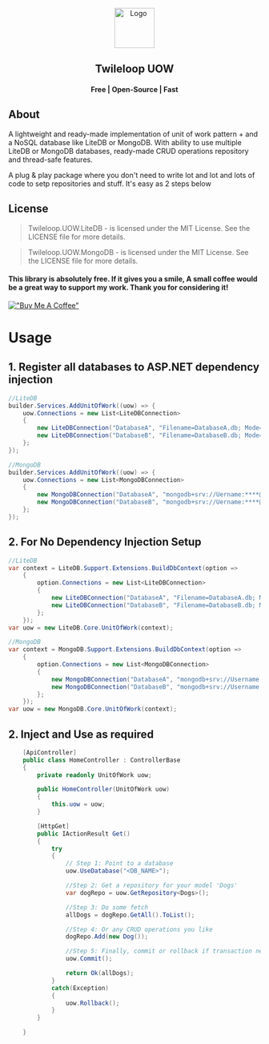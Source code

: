 <!-- PROJECT LOGO -->
<br />
<div align="center">
  <a href="https://github.com/sangeethnandakumar/Twileloop.UOW">
    <img src="https://iili.io/HPIj6ss.png" alt="Logo" width="80" height="80">
  </a>

  <h2 align="center"> Twileloop UOW</h2>
  <h4 align="center"> Free | Open-Source | Fast </h4>
</div>

## About
A lightweight and ready-made implementation of unit of work pattern + and a NoSQL database like LiteDB or MongoDB. With ability to use multiple LiteDB or MongoDB databases, ready-made CRUD operations repository and thread-safe features.

A plug & play package where you don't need to write lot and lot and lots of code to setp repositories and stuff. It's easy as 2 steps below

## License
> Twileloop.UOW.LiteDB - is licensed under the MIT License. See the LICENSE file for more details.

> Twileloop.UOW.MongoDB - is licensed under the MIT License. See the LICENSE file for more details.

#### This library is absolutely free. If it gives you a smile, A small coffee would be a great way to support my work. Thank you for considering it!
[!["Buy Me A Coffee"](https://www.buymeacoffee.com/assets/img/custom_images/orange_img.png)](https://www.buymeacoffee.com/sangeethnanda)

# Usage

## 1. Register all databases to ASP.NET dependency injection
```csharp
//LiteDB
builder.Services.AddUnitOfWork((uow) => {
    uow.Connections = new List<LiteDBConnection>
    {
        new LiteDBConnection("DatabaseA", "Filename=DatabaseA.db; Mode=Shared; Password=****;"),
        new LiteDBConnection("DatabaseB", "Filename=DatabaseB.db; Mode=Shared; Password=****;")
    };
});

//MongoDB
builder.Services.AddUnitOfWork((uow) => {
    uow.Connections = new List<MongoDBConnection>
    {
        new MongoDBConnection("DatabaseA", "mongodb+srv://Uername:****@Cluster"),
        new MongoDBConnection("DatabaseB", "mongodb+srv://Uername:****@Cluster")
    };
});
```

## 2. For No Dependency Injection Setup
```csharp
//LiteDB
var context = LiteDB.Support.Extensions.BuildDbContext(option =>
    {
        option.Connections = new List<LiteDBConnection>
        {
            new LiteDBConnection("DatabaseA", "Filename=DatabaseA.db; Mode=Shared; Password=****;"),
            new LiteDBConnection("DatabaseB", "Filename=DatabaseB.db; Mode=Shared; Password=****;")
        };
    });
var uow = new LiteDB.Core.UnitOfWork(context);

//MongoDB
var context = MongoDB.Support.Extensions.BuildDbContext(option =>
    {
        option.Connections = new List<MongoDBConnection>
        {
            new MongoDBConnection("DatabaseA", "mongodb+srv://Username:****@Cluster"),
            new MongoDBConnection("DatabaseB", "mongodb+srv://Username:****@Cluster")
        };
    });
var uow = new MongoDB.Core.UnitOfWork(context);
```

## 2. Inject and Use as required
```csharp
    [ApiController]
    public class HomeController : ControllerBase 
    {
        private readonly UnitOfWork uow;

        public HomeController(UnitOfWork uow)
        {
            this.uow = uow;
        }

        [HttpGet]
        public IActionResult Get() 
        {            
            try
            {
                // Step 1: Point to a database
                uow.UseDatabase("<DB_NAME>");

                //Step 2: Get a repository for your model 'Dogs'
                var dogRepo = uow.GetRepository<Dogs>();

                //Step 3: Do some fetch
                allDogs = dogRepo.GetAll().ToList();

                //Step 4: Or any CRUD operations you like
                dogRepo.Add(new Dog());

                //Step 5: Finally, commit or rollback if transaction need to maintain. That's it
                uow.Commit();

                return Ok(allDogs);
            }
            catch(Exception)
            {
                uow.Rollback();
            }            
        }

    }
```
